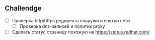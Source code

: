## Challendge
- [ ] Проверка http\https редиректа снаружи и внутри сети
  - [ ] Проверка dns-записей и политик proxy    
- [ ] Сделать статус страницу похожую на https://status.redhat.com/

